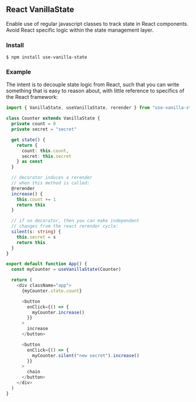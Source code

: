 ## React VanillaState

Enable use of regular javascript classes to track state in React components. Avoid React specific logic within the state management layer.

### Install

```
$ npm install use-vanilla-state
```

### Example

The intent is to decouple state logic from React, such that you can write something that is easy to reason about, with little reference to specifics of the React framework:

```typescript
import { VanillaState, useVanillaState, rerender } from "use-vanilla-state"

class Counter extends VanillaState {
  private count = 0
  private secret = "secret"

  get state() {
    return {
      count: this.count,
      secret: this.secret
    } as const
  }

  // decorator induces a rerender
  // when this method is called:
  @rerender
  increase() {
    this.count += 1
    return this
  }

  // if no decorator, then you can make independent
  // changes from the react rerender cycle:
  silent(s: string) {
    this.secret = s
    return this
  }
}

export default function App() {
  const myCounter = useVanillaState(Counter)

  return (
    <div className="app">
      {myCounter.state.count}

      <button
        onClick={() => {
          myCounter.increase()
        }}
      >
        increase
      </button>

      <button
        onClick={() => {
          myCounter.silent("new secret").increase()
        }}
      >
        chain
      </button>
    </div>
  )
}
```
